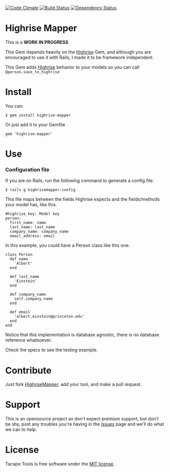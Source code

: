 [![Code Climate](https://codeclimate.com/github/lucasmartins/highrise-mapper.png)](https://codeclimate.com/github/lucasmartins/highrise-mapper) [![Build Status](https://secure.travis-ci.org/lucasmartins/highrise-mapper.png?branch=master)](https://travis-ci.org/lucasmartins/highrise-mapper) [![Dependency Status](https://gemnasium.com/lucasmartins/highrise-mapper.png)](https://gemnasium.com/lucasmartins/highrise-mapper)

Highrise Mapper
===============

This is a **WORK IN PROGRESS**

This Gem depends heavily on the [Highrise](https://github.com/tapajos/highrise) Gem, and although you are encouraged to use it with Rails, I made it to be framework independent.

This Gem adds [Highrise](https://github.com/tapajos/highrise) behavior to your models so you can call `@person.save_to_highrise`

Install
=======

You can:

`$ gem install highrise-mapper`

Or just add it to your Gemfile

`gem 'highrise-mapper'`

Use
===

### Configuration file
If you are on Rails, run the following command to generate a config file:

`$ rails g highrisemapper:config`

This file maps between the fields Highrise expects and the fields/methods your model has, like this.

```
#highrise_key: Model key 
person:
  first_name: name
  last_name: last_name
  company_name: company_name
  email_address: email
```

In this example, you could have a Person class like this one:

```
class Person
  def name
    'Albert'
  end

  def last_name
    'Einstein'
  end

  def company_name
    self.company.name
  end

  def email
    'albert.einstein@princeton.edu'
  end
end
```
Notice that this implementation is database agnostic, there is no database reference whatsoever.

Check the specs to see the testing example.

Contribute
==========

Just fork [HighriseMapper](https://github.com/lucasmartins/highrise-mapper), add your tool, and make a pull request.

Support
=======

This is an opensource project so don't expect premium support, but don't be shy, post any troubles you're having in the [Issues](https://github.com/lucasmartins/highrise-mapper/issues) page and we'll do what we can to help.

License
=======

Tacape Tools is free software under the [MIT license](http://lucasmartins.mit-license.org).